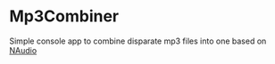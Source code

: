 # Mp3Combiner
Simple console app to combine disparate mp3 files into one
based on [NAudio](https://github.com/naudio/NAudio)
